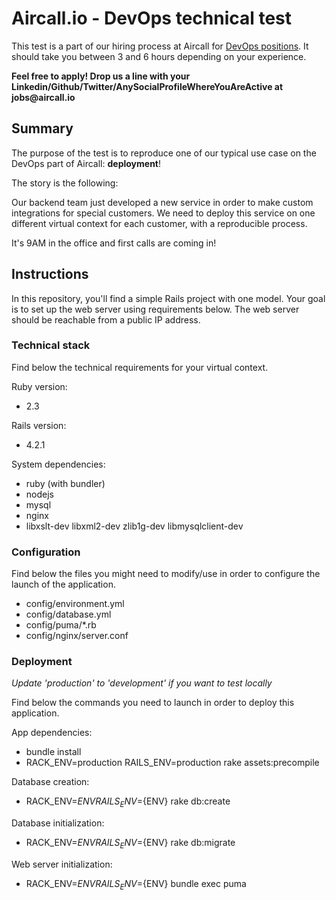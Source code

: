 # Aircall.io - DevOps technical test

This test is a part of our hiring process at Aircall for [DevOps positions](https://aircall.io/jobs#SystemAdministrator). It should take you between 3 and 6 hours depending on your experience.

__Feel free to apply! Drop us a line with your Linkedin/Github/Twitter/AnySocialProfileWhereYouAreActive at jobs@aircall.io__


## Summary

The purpose of the test is to reproduce one of our typical use case on the DevOps part of Aircall: __deployment__!

The story is the following:

Our backend team just developed a new service in order to make custom integrations for special customers. We need to deploy this service on one different virtual context for each customer, with a reproducible process.

It's 9AM in the office and first calls are coming in!


## Instructions

In this repository, you'll find a simple Rails project with one model. Your goal is to set up the web server using requirements below. The web server should be reachable from a public IP address.

### Technical stack

Find below the technical requirements for your virtual context.

Ruby version:
- 2.3

Rails version:
- 4.2.1

System dependencies:
- ruby (with bundler)
- nodejs
- mysql
- nginx
- libxslt-dev libxml2-dev zlib1g-dev libmysqlclient-dev

### Configuration

Find below the files you might need to modify/use in order to configure the launch of the application.

- config/environment.yml
- config/database.yml
- config/puma/*.rb
- config/nginx/server.conf

### Deployment
_Update 'production' to 'development' if you want to test locally_

Find below the commands you need to launch in order to deploy this application.

App dependencies:
- bundle install
- RACK_ENV=production RAILS_ENV=production rake assets:precompile

Database creation:
- RACK_ENV=${ENV} RAILS_ENV=${ENV} rake db:create

Database initialization:
- RACK_ENV=${ENV} RAILS_ENV=${ENV} rake db:migrate

Web server initialization:
- RACK_ENV=${ENV} RAILS_ENV=${ENV} bundle exec puma
